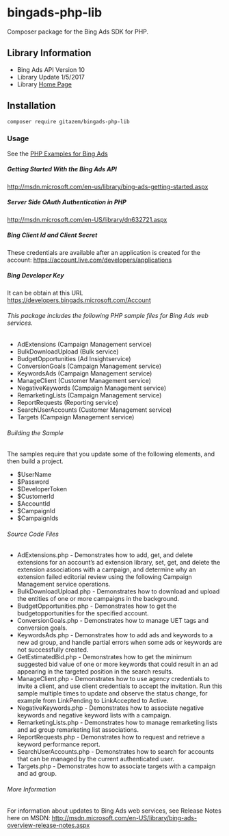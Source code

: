 bingads-php-lib
================

Composer package for the Bing Ads SDK for PHP.

## Library Information

 - Bing Ads API Version 10
 - Library Update  1/5/2017
 - Library [Home Page](https://code.msdn.microsoft.com/Bing-Ads-API-Version-9-in-fb27761f/sourcecode?fileId=166682&pathId=1227957001)

## Installation
```shell
composer require gitazem/bingads-php-lib
```

### Usage

See the [PHP Examples for Bing Ads](http://msdn.microsoft.com/en-US/library/jj966370.aspx) 

##### Getting Started With the Bing Ads API
http://msdn.microsoft.com/en-us/library/bing-ads-getting-started.aspx

##### Server Side OAuth Authentication in PHP
http://msdn.microsoft.com/en-US/library/dn632721.aspx

##### Bing Client Id and Client Secret
These credentials are available after an application is created for the account: https://account.live.com/developers/applications

##### Bing Developer Key
It can be obtain at this URL
https://developers.bingads.microsoft.com/Account

###### This package includes the following PHP sample files for Bing Ads web services. 
 
 + AdExtensions (Campaign Management service)
 + BulkDownloadUpload (Bulk service) 
 + BudgetOpportunities (Ad Insightservice)  
 + ConversionGoals (Campaign Management service)  
 + KeywordsAds (Campaign Management service)
 + ManageClient (Customer Management service)
 + NegativeKeywords (Campaign Management service)
 + RemarketingLists (Campaign Management service)  
 + ReportRequests (Reporting service)
 + SearchUserAccounts (Customer Management service)
 + Targets (Campaign Management service)

###### Building the Sample
The samples require that you update some of the following elements, and then build a project.
 + $UserName 
 + $Password 
 + $DeveloperToken 
 + $CustomerId 
 + $AccountId 
 + $CampaignId 
 + $CampaignIds 

###### Source Code Files
 - AdExtensions.php - Demonstrates how to add, get, and delete extensions for an account’s ad extension library, set, get, and delete the extension associations with a campaign, and determine why an extension failed editorial review using the following Campaign Management service operations.
 - BulkDownloadUpload.php - Demonstrates how to download and upload the entities of one or more campaigns in the background.
 - BudgetOpportunities.php - Demonstrates how to get the budgetopportunities for the specified account.
 - ConversionGoals.php - Demonstrates how to manage UET tags and conversion goals.
 - KeywordsAds.php - Demonstrates how to add ads and keywords to a new ad group, and handle partial errors when some ads or keywords are not successfully created.
 - GetEstimatedBid.php - Demonstrates how to get the minimum suggested bid value of one or more keywords that could result in an ad appearing in the targeted position in the search results.
 - ManageClient.php - Demonstrates how to use agency credentials to invite a client, and use client credentials to accept the invitation. Run this sample multiple times to update and observe the status change, for example from LinkPending to LinkAccepted to Active.
 - NegativeKeywords.php - Demonstrates how to associate negative keywords and negative keyword lists with a campaign.
 - RemarketingLists.php - Demonstrates how to manage remarketing lists and ad group remarketing list associations.
 - ReportRequests.php - Demonstrates how to request and retrieve a keyword performance report.
 - SearchUserAccounts.php - Demonstrates how to search for accounts that can be managed by the current authenticated user.
 - Targets.php - Demonstrates how to associate targets with a campaign and ad group.

###### More Information
For information about updates to Bing Ads web services, see Release Notes here on MSDN:
http://msdn.microsoft.com/en-US/library/bing-ads-overview-release-notes.aspx
